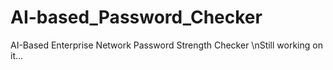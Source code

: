 # AI-based_Password_Checker
AI-Based Enterprise Network Password Strength Checker
\nStill working on it...
